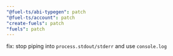 ```yaml
---
"@fuel-ts/abi-typegen": patch
"@fuel-ts/account": patch
"create-fuels": patch
"fuels": patch
---
```


fix: stop piping into `process.stdout/stderr` and use `console.log`
